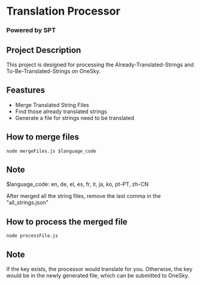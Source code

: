 # Translation Processor
### Powered by SPT

## Project Description
This project is designed for processing the Already-Translated-Strings and To-Be-Translated-Strings on OneSky.

## Feastures
* Merge Translated String Files
* Find those already translated strings
* Generate a file for strings need to be translated

## How to merge files
`node mergeFiles.js $language_code`

## Note
$language_code: en, de, el, es, fr, it, ja, ko, pt-PT, zh-CN

After merged all the string files, remove the last comma in the "all_strings.json"

## How to process the merged file
`node processFile.js`

## Note
If the key exists, the processor would translate for you. Otherwise, the key would be in the newly generated file, which can be submitted to OneSky.